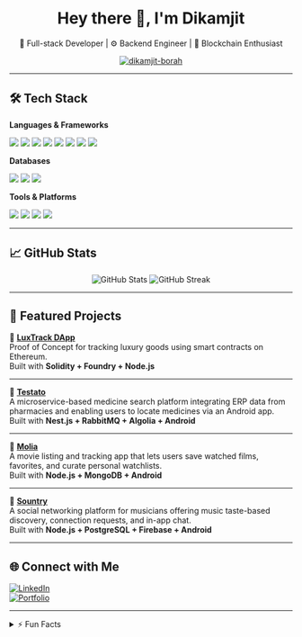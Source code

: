 <h1 align="center">Hey there 👋, I'm Dikamjit</h1>
<p align="center">
  🚀 Full-stack Developer | ⚙️ Backend Engineer | 🔗 Blockchain Enthusiast
</p>

<p align="center">
  <a href="https://github.com/dikamjit-borah">
    <img src="https://komarev.com/ghpvc/?username=dikamjit-borah&label=Profile%20views&color=0e75b6&style=flat" alt="dikamjit-borah" />
  </a>
</p>

---

## 🛠️ Tech Stack

**Languages & Frameworks**
<div align="left">
  <img src="https://img.shields.io/badge/-Node.js-339933?style=flat&logo=node.js&logoColor=white" />
  <img src="https://img.shields.io/badge/-Express.js-000000?style=flat&logo=express&logoColor=white" />
  <img src="https://img.shields.io/badge/NestJS-E0234E?style=flat&logo=nestjs&logoColor=white" />
  <img src="https://img.shields.io/badge/-Python-3776AB?style=flat&logo=python&logoColor=white" />
  <img src="https://img.shields.io/badge/-Solidity-363636?style=flat&logo=solidity&logoColor=white" />
  <img src="https://img.shields.io/badge/-Kotlin-0095D5?style=flat&logo=kotlin&logoColor=white" />
  <img src="https://img.shields.io/badge/-Java-007396?style=flat&logo=java&logoColor=white" />
  <img src="https://img.shields.io/badge/-Next.js-000000?style=flat&logo=next.js&logoColor=white" />
</div>

**Databases**
<div align="left">
  
  <img src="https://img.shields.io/badge/MySQL-4479A1?style=flat&logo=mysql&logoColor=white" />
  <img src="https://img.shields.io/badge/-MongoDB-47A248?style=flat&logo=mongodb&logoColor=white" />
  <img src="https://img.shields.io/badge/-Firebase-FFCA28?style=flat&logo=firebase&logoColor=black" />
</div>

**Tools & Platforms**
<div align="left">
  <img src="https://img.shields.io/badge/-Docker-2496ED?style=flat&logo=docker&logoColor=white" />
  <img src="https://img.shields.io/badge/-Linux-FCC624?style=flat&logo=linux&logoColor=black" />
  <img src="https://img.shields.io/badge/-Git-F05032?style=flat&logo=git&logoColor=white" />
  <img src="https://img.shields.io/badge/Datadog-632CA6?style=flat&logo=datadog&logoColor=white" />
</div>

---

## 📈 GitHub Stats

<p align="center">
  <img src="https://github-readme-stats.vercel.app/api?username=dikamjit-borah&show_icons=true&theme=tokyonight" alt="GitHub Stats" />
  <img src="https://github-readme-streak-stats.herokuapp.com/?user=dikamjit-borah&theme=tokyonight" alt="GitHub Streak" />
</p>

---

## 🚀 Featured Projects

🔹 **[LuxTrack DApp](https://github.com/dikamjit-borah/luxetrack-smartcontract)**  
Proof of Concept for tracking luxury goods using smart contracts on Ethereum.  
Built with **Solidity + Foundry + Node.js**

---

🔹 **[Testato](https://github.com/dikamjit-borah/Testato-Backend)**  
A microservice-based medicine search platform integrating ERP data from pharmacies and enabling users to locate medicines via an Android app.  
Built with **Nest.js + RabbitMQ + Algolia + Android**

---

🔹 **[Molia](https://github.com/dikamjit-borah/Molia-Backend)**  
A movie listing and tracking app that lets users save watched films, favorites, and curate personal watchlists.  
Built with **Node.js + MongoDB + Android**

---

🔹 **[Sountry](https://github.com/dikamjit-borah/Sountry)**  
A social networking platform for musicians offering music taste-based discovery, connection requests, and in-app chat.  
Built with **Node.js + PostgreSQL + Firebase + Android**

---

## 🌐 Connect with Me

[![LinkedIn](https://img.shields.io/badge/-LinkedIn-0077B5?style=flat&logo=linkedin&logoColor=white)](https://in.linkedin.com/in/dikamjit-borah)  
[![Portfolio](https://img.shields.io/badge/-Portfolio-24292e?style=flat&logo=github&logoColor=white)](https://dikamjit-borah.github.io)

---

<details>
  <summary>⚡ Fun Facts</summary>
  <ul>
    <li>🧠 Love automating workflows with AI agents</li>
    <li>🎧 Always building something while listening to synthwave</li>
    <li>🕵️‍♂️ I enjoy diving into cosmic horror and analog conspiracies</li>
  </ul>
</details>
